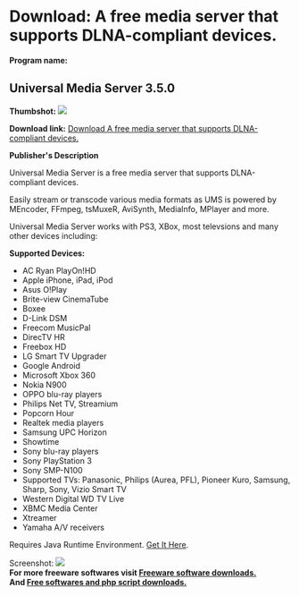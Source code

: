 # Download: A free media server that supports DLNA-compliant devices.

**Program name:**

## Universal Media Server 3.5.0

  
**Thumbshot:** ![](http://www.freewarefiles.com/screenshot/ums252_md.jpg)   
  
**Download link:** [Download A free media server that supports DLNA-compliant devices.](http://freesoftwares.boysofts.com/Universal-Media-Server_program_85155.html)  
  


**Publisher's Description**  
  


Universal Media Server is a free media server that supports DLNA-compliant devices. 

Easily stream or transcode various media formats as UMS is powered by MEncoder, FFmpeg, tsMuxeR, AviSynth, MediaInfo, MPlayer and more.

Universal Media Server works with PS3, XBox, most televsions and many other devices including:

**Supported Devices:**

  * AC Ryan PlayOn!HD 
  * Apple iPhone, iPad, iPod 
  * Asus O!Play 
  * Brite-view CinemaTube 
  * Boxee 
  * D-Link DSM 
  * Freecom MusicPal 
  * DirecTV HR 
  * Freebox HD 
  * LG Smart TV Upgrader 
  * Google Android 
  * Microsoft Xbox 360 
  * Nokia N900 
  * OPPO blu-ray players 
  * Philips Net TV, Streamium 
  * Popcorn Hour 
  * Realtek media players 
  * Samsung UPC Horizon 
  * Showtime 
  * Sony blu-ray players 
  * Sony PlayStation 3 
  * Sony SMP-N100 
  * Supported TVs: Panasonic, Philips (Aurea, PFL), Pioneer Kuro, Samsung, Sharp, Sony, Vizio Smart TV 
  * Western Digital WD TV Live 
  * XBMC Media Center 
  * Xtreamer 
  * Yamaha A/V receivers 

Requires Java Runtime Environment. [Get It Here](http://www.java.com).

  
  
Screenshot: ![](http://www.freewarefiles.com/screenshot/ums252.jpg)   
**For more freeware softwares visit [Freeware software downloads.](http://freesoftwares.boysofts.com/)**   
**And [Free softwares and php script downloads.](http://www.boysofts.com/)**
